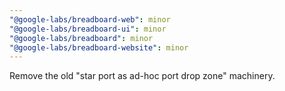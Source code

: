 ```yaml
---
"@google-labs/breadboard-web": minor
"@google-labs/breadboard-ui": minor
"@google-labs/breadboard": minor
"@google-labs/breadboard-website": minor
---
```


Remove the old "star port as ad-hoc port drop zone" machinery.
